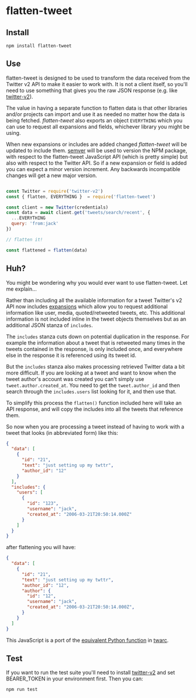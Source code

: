 # flatten-tweet

## Install

    npm install flatten-tweet

## Use

flatten-tweet is designed to be used to transform the data received from the
Twitter v2 API to make it easier to work with. It is not a client itself, so
you'll need to use something that gives you the raw JSON response (e.g. like
[twitter-v2]).

The value in having a separate function to flatten data is that other libraries
and/or projects can import and use it as needed no matter how the data is being
fetched. *flatten-tweet* also exports an object `EVERYTHING` which you can use
to request all expansions and fields, whichever library you might be using.

When new expansions or includes are added changed *flatten-tweet* will be
updated to include them. [semver] will be used to version the NPM package, with
respect to the flatten-tweet JavaScript API (which is pretty simple) but also
with respect to the Twitter API. So if a new expansion or field is added you
can expect a minor version increment. Any backwards incompatible changes will
get a new major version.

```javascript

const Twitter = require('twitter-v2')
const { flatten, EVERYTHING }  = require('flatten-tweet')

const client = new Twitter(credentials)
const data = await client.get('tweets/search/recent', {
  ...EVERYTHING
  query: 'from:jack'
})

// flatten it!

const flattened = flatten(data)
```

## Huh?

You might be wondering why you would ever want to use flatten-tweet. Let me
explain...

Rather than including all the available information for a tweet Twitter's v2
API now includes [expansions] which allow you to request additional information
like user, media, quoted/retweeted tweets, etc. This additional information is
not included inline in the tweet objects themselves but as an additional JSON
stanza of `includes`.

The `includes` stanza cuts down on potential duplication in the response.
For example the information about a tweet that is retweeted many times in
the tweets contained in the response, is only included once, and
everywhere else in the response it is referenced using its tweet id.

But the `includes` stanza also makes processing retrieved Twitter data
a bit more difficult. If you are looking at a tweet and want to know when
the tweet author's account was created you can't simply use
`tweet.author.created_at`. You need to get the `tweet.author_id` and then
search through the `includes.users` list looking for it, and then use
that.

To simplify this process the `flatten()` function included here will take
an API response, and will copy the includes into all the tweets that
reference them.

So now when you are processing a tweet instead of having to work with a tweet
that looks (in abbreviated form) like this:

```json
{
  "data": [
    {
      "id": "21",
      "text": "just setting up my twttr",
      "author_id": "12"
    }
  ],
  "includes": {
    "users": [
      {
        "id": "123",
        "username": "jack",
        "created_at": "2006-03-21T20:50:14.000Z"
      }
    ]
  }
}
```

after flattening you will have:

```json
{
  "data": [
    {
      "id": "21",
      "text": "just setting up my twttr",
      "author_id": "12",
      "author": {
        "id": "12",
        "username": "jack",
        "created_at": "2006-03-21T20:50:14.000Z",
      }
    }
  ]
}
```

This JavaScript is a port of the [equivalent Python function] in [twarc].

## Test

If you want to run the test suite you'll need to install [twitter-v2] and set
BEARER_TOKEN in your environment first. Then you can:

    npm run test

[expansions]: https://developer.twitter.com/en/docs/twitter-api/expansions
[twarc]: https://github.com/docnow/twarc
[equivalent Python function]: https://github.com/DocNow/twarc/blob/main/twarc/expansions.py
[semver]: https://semver.org
[twitter-v2]: https://github.com/HunterLarco/twitter-v2
